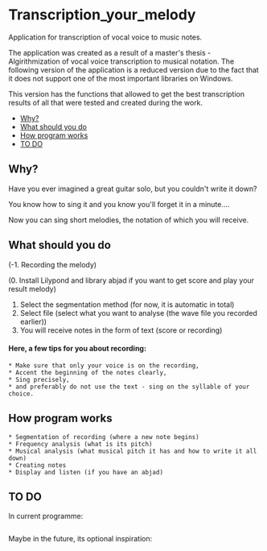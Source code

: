 # Transcription_your_melody
Application for transcription of vocal voice to music notes.

The application was created as a result of a master's thesis - Algirithmization of vocal voice transcription to musical notation. The following version of the application is a reduced version due to the fact that it does not support one of the most important libraries on Windows. 

This version has the functions that allowed to get the best transcription results of all that were tested and created during the work.

* [Why?](#why)
* [What should you do](#what-should-you-do)
* [How program works](#how-program-works)
* [TO DO](#to-do)
## Why?
Have you ever imagined a great guitar solo, but you couldn't write it down? 

You know how to sing it and you know you'll forget it in a minute....

Now you can sing short melodies, the notation of which you will receive.


## What should you do
(-1. Recording the melody)

(0. Install Lilypond and library abjad if you want to get score and play your result melody)

1. Select the segmentation method (for now, it is automatic in total)
2. Select file (select what you want to analyse (the wave file you recorded earlier))
3. You will receive notes in the form of text (score or recording)


#### Here, a few tips for you about recording:
```
* Make sure that only your voice is on the recording,
* Accent the beginning of the notes clearly, 
* Sing precisely,
* and preferably do not use the text - sing on the syllable of your choice.
```



## How program works
```
* Segmentation of recording (where a new note begins)    
* Frequency analysis (what is its pitch)
* Musical analysis (what musical pitch it has and how to write it all down)
* Creating notes
* Display and listen (if you have an abjad)
```

## TO DO
In current programme:
```
```
Maybe in the future, its optional inspiration:
```
```
